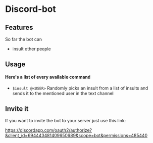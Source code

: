 # Discord-bot

## Features

So far the bot can
- insult other people

## Usage

#### Here's a list of every available command

- ``$insult @<USER>`` Randomly picks an insult from a list of insults and sends it to the mentioned user in the text channel

## Invite it

If you want to invite the bot to your server just use this link:

https://discordapp.com/oauth2/authorize?&client_id=694443481409650689&scope=bot&permissions=485440

